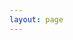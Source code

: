 ```yaml
---
layout: page
---
```


<script setup>
import {
  VPTeamPage,
  VPTeamPageTitle,
  VPTeamMembers
} from 'vitepress/theme'

const members = [
  {
    avatar: 'https://github.com/lassv.png',
    name: 'Lasse Vestergaard',
    title: 'Creator',
    links: [
      { icon: 'github', link: 'https://github.com/lassv' },
      { icon: 'twitter', link: 'https://twitter.com/lassv_05' }
    ]
  },
]
</script>

<VPTeamPage>
  <VPTeamPageTitle>
    <template #title>
      Our Team
    </template>
    <template #lead>
      This is our awesome team, that made this project possible.
    </template>
  </VPTeamPageTitle>
  <VPTeamMembers
    :members="members"
  />
</VPTeamPage>
